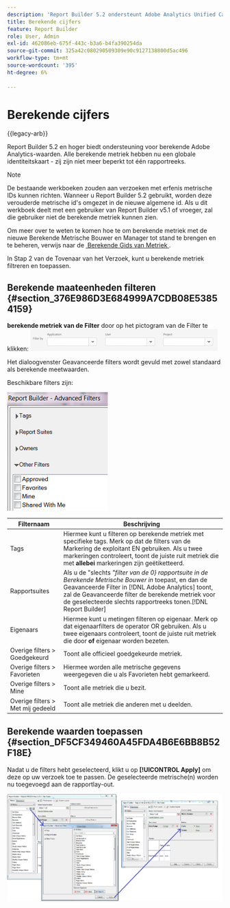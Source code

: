 ```yaml
---
description: 'Report Builder 5.2 ondersteunt Adobe Analytics Unified Calculated Metrics. Naast andere innovaties hebben alle berekende standaarden nu een globale id: ze zijn niet meer beperkt tot één rapportsuite.'
title: Berekende cijfers
feature: Report Builder
role: User, Admin
exl-id: 462086eb-675f-443c-b3a6-b4fa390254da
source-git-commit: 325a42c080290509309e90c9127138800d5ac496
workflow-type: tm+mt
source-wordcount: '395'
ht-degree: 6%

---
```


# Berekende cijfers

{{legacy-arb}}

Report Builder 5.2 en hoger biedt ondersteuning voor berekende Adobe Analytics-waarden. Alle berekende metriek hebben nu een globale identiteitskaart - zij zijn niet meer beperkt tot één rapportreeks.

>[!NOTE]
>
>De bestaande werkboeken zouden aan verzoeken met erfenis metrische IDs kunnen richten. Wanneer u Report Builder 5.2 gebruikt, worden deze verouderde metrische id&#39;s omgezet in de nieuwe algemene id. Als u dit werkboek deelt met een gebruiker van Report Builder v5.1 of vroeger, zal die gebruiker niet de berekende metriek kunnen zien.

Om meer over te weten te komen hoe te om berekende metriek met de nieuwe Berekende Metrische Bouwer en Manager tot stand te brengen en te beheren, verwijs naar de [&#x200B; Berekende Gids van Metriek &#x200B;](/help/components/calculated-metrics/cm-overview.md).

In Stap 2 van de Tovenaar van het Verzoek, kunt u berekende metriek filtreren en toepassen.

## Berekende maateenheden filteren {#section_376E986D3E684999A7CDB08E53854159}

**berekende metriek van de Filter** door op het pictogram van de Filter te klikken: ![&#x200B; Schermafbeelding van de opties die van de Filter de Toepassing, Gebruiker, de gebieden van het Project tonen.](/help/admin/tools/assets/filter.png)

Het dialoogvenster Geavanceerde filters wordt gevuld met zowel standaard als berekende meetwaarden.

Beschikbare filters zijn:

![&#x200B; Schermafbeelding die de Geavanceerde die opties toont van Filters in de volgende lijst worden beschreven.](assets/advanced_filters.png)

| Filternaam | Beschrijving |
|---|---|
| Tags | Hiermee kunt u filteren op berekende metriek met specifieke tags. Merk op dat de filters van de Markering de exploitant EN gebruiken. Als u twee markeringen controleert, toont de juiste ruit metriek die met **allebei** markeringen zijn geëtiketteerd. |
| Rapportsuites | Als u de &quot;slechts *&quot;filter van de 0&rbrace; rapportsuite in de Berekende Metrische Bouwer in* toepast, en dan de Geavanceerde Filter in [!DNL Adobe Analytics] toont, zal de Geavanceerde filter de berekende metriek voor de geselecteerde slechts rapportreeks tonen.[!DNL Report Builder] |
| Eigenaars | Hiermee kunt u metingen filteren op eigenaar. Merk op dat eigenaarfilters de operator OR gebruiken. Als u twee eigenaars controleert, toont de juiste ruit metriek die door **of** eigenaar worden bezeten. |
| Overige filters > Goedgekeurd | Toont alle officieel goedgekeurde metriek. |
| Overige filters > Favorieten | Hiermee worden alle metrische gegevens weergegeven die u als Favorieten hebt gemarkeerd. |
| Overige filters > Mine | Toont alle metriek die u bezit. |
| Overige filters > Met mij gedeeld | Toont alle metriek die anderen met u deelden. |

## Berekende waarden toepassen {#section_DF5CF349460A45FDA4B6E6BB8B52F18E}

Nadat u de filters hebt geselecteerd, klikt u op **[!UICONTROL Apply]** om deze op uw verzoek toe te passen. De geselecteerde metrische(n) worden nu toegevoegd aan de rapportlay-out.

![&#x200B; Schermafbeelding die de Stap 2 van de Tovenaar van het Verzoek toont - de Totalen van de Plaats die aan het Geavanceerde venster van Filters richten en rapportmetriek toepasten.](assets/filtering_for_metric.png)
